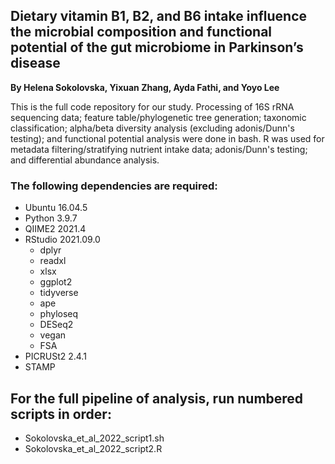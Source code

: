 ## Dietary vitamin B1, B2, and B6 intake influence the microbial composition and functional potential of the gut microbiome in Parkinson’s disease

**By Helena Sokolovska, Yixuan Zhang, Ayda Fathi, and Yoyo Lee**

This is the full code repository for our study. Processing of 16S rRNA sequencing data; feature table/phylogenetic tree generation; taxonomic classification; alpha/beta diversity analysis (excluding adonis/Dunn's testing); and functional potential analysis were done in bash. R was used for metadata filtering/stratifying nutrient intake data; adonis/Dunn's testing; and differential abundance analysis. 

### The following dependencies are required:
- Ubuntu 16.04.5
- Python 3.9.7 
- QIIME2 2021.4
- RStudio 2021.09.0
  - dplyr
  - readxl
  - xlsx
  - ggplot2
  - tidyverse
  - ape
  - phyloseq
  - DESeq2
  - vegan
  - FSA
- PICRUSt2 2.4.1
- STAMP

## For the full pipeline of analysis, run numbered scripts in order:
- Sokolovska_et_al_2022_script1.sh
- Sokolovska_et_al_2022_script2.R

